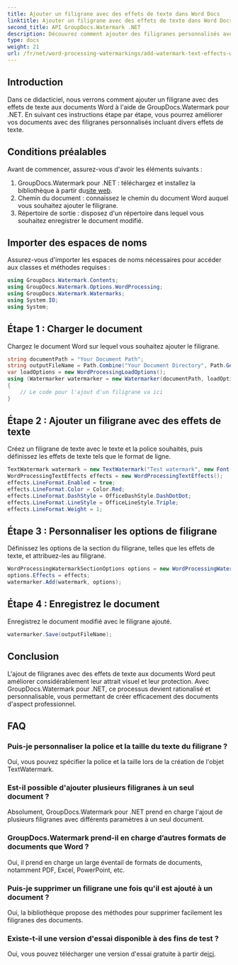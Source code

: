 ```yaml
---
title: Ajouter un filigrane avec des effets de texte dans Word Docs
linktitle: Ajouter un filigrane avec des effets de texte dans Word Docs
second_title: API GroupDocs.Watermark .NET
description: Découvrez comment ajouter des filigranes personnalisés avec des effets de texte aux documents Word à l'aide de GroupDocs.Watermark pour .NET. Documentez la sécurité et l’attrait visuel sans effort.
type: docs
weight: 21
url: /fr/net/word-processing-watermarkings/add-watermark-text-effects-word-docs/
---
```

## Introduction
Dans ce didacticiel, nous verrons comment ajouter un filigrane avec des effets de texte aux documents Word à l'aide de GroupDocs.Watermark pour .NET. En suivant ces instructions étape par étape, vous pourrez améliorer vos documents avec des filigranes personnalisés incluant divers effets de texte.
## Conditions préalables
Avant de commencer, assurez-vous d'avoir les éléments suivants :
1.  GroupDocs.Watermark pour .NET : téléchargez et installez la bibliothèque à partir du[site web](https://releases.groupdocs.com/Watermark/net/).
2. Chemin du document : connaissez le chemin du document Word auquel vous souhaitez ajouter le filigrane.
3. Répertoire de sortie : disposez d'un répertoire dans lequel vous souhaitez enregistrer le document modifié.

## Importer des espaces de noms
Assurez-vous d'importer les espaces de noms nécessaires pour accéder aux classes et méthodes requises :
```csharp
using GroupDocs.Watermark.Contents;
using GroupDocs.Watermark.Options.WordProcessing;
using GroupDocs.Watermark.Watermarks;
using System.IO;
using System;
```
## Étape 1 : Charger le document
Chargez le document Word sur lequel vous souhaitez ajouter le filigrane.
```csharp
string documentPath = "Your Document Path";
string outputFileName = Path.Combine("Your Document Directory", Path.GetFileName(documentPath));
var loadOptions = new WordProcessingLoadOptions();
using (Watermarker watermarker = new Watermarker(documentPath, loadOptions))
{
    // Le code pour l'ajout d'un filigrane va ici
}
```
## Étape 2 : Ajouter un filigrane avec des effets de texte
Créez un filigrane de texte avec le texte et la police souhaités, puis définissez les effets de texte tels que le format de ligne.
```csharp
TextWatermark watermark = new TextWatermark("Test watermark", new Font("Arial", 19));
WordProcessingTextEffects effects = new WordProcessingTextEffects();
effects.LineFormat.Enabled = true;
effects.LineFormat.Color = Color.Red;
effects.LineFormat.DashStyle = OfficeDashStyle.DashDotDot;
effects.LineFormat.LineStyle = OfficeLineStyle.Triple;
effects.LineFormat.Weight = 1;
```
## Étape 3 : Personnaliser les options de filigrane
Définissez les options de la section du filigrane, telles que les effets de texte, et attribuez-les au filigrane.
```csharp
WordProcessingWatermarkSectionOptions options = new WordProcessingWatermarkSectionOptions();
options.Effects = effects;
watermarker.Add(watermark, options);
```
## Étape 4 : Enregistrez le document
Enregistrez le document modifié avec le filigrane ajouté.
```csharp
watermarker.Save(outputFileName);
```

## Conclusion
L'ajout de filigranes avec des effets de texte aux documents Word peut améliorer considérablement leur attrait visuel et leur protection. Avec GroupDocs.Watermark pour .NET, ce processus devient rationalisé et personnalisable, vous permettant de créer efficacement des documents d'aspect professionnel.
## FAQ
### Puis-je personnaliser la police et la taille du texte du filigrane ?
Oui, vous pouvez spécifier la police et la taille lors de la création de l'objet TextWatermark.
### Est-il possible d'ajouter plusieurs filigranes à un seul document ?
Absolument, GroupDocs.Watermark pour .NET prend en charge l'ajout de plusieurs filigranes avec différents paramètres à un seul document.
### GroupDocs.Watermark prend-il en charge d’autres formats de documents que Word ?
Oui, il prend en charge un large éventail de formats de documents, notamment PDF, Excel, PowerPoint, etc.
### Puis-je supprimer un filigrane une fois qu'il est ajouté à un document ?
Oui, la bibliothèque propose des méthodes pour supprimer facilement les filigranes des documents.
### Existe-t-il une version d'essai disponible à des fins de test ?
 Oui, vous pouvez télécharger une version d'essai gratuite à partir de[ici](https://releases.groupdocs.com/).